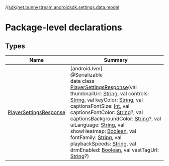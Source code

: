 //[sdk](../../index.md)/[net.bunnystream.androidsdk.settings.data.model](index.md)

# Package-level declarations

## Types

| Name | Summary |
|---|---|
| [PlayerSettingsResponse](-player-settings-response/index.md) | [androidJvm]<br>@Serializable<br>data class [PlayerSettingsResponse](-player-settings-response/index.md)(val thumbnailUrl: [String](https://kotlinlang.org/api/latest/jvm/stdlib/kotlin/-string/index.html), val controls: [String](https://kotlinlang.org/api/latest/jvm/stdlib/kotlin/-string/index.html), val keyColor: [String](https://kotlinlang.org/api/latest/jvm/stdlib/kotlin/-string/index.html), val captionsFontSize: [Int](https://kotlinlang.org/api/latest/jvm/stdlib/kotlin/-int/index.html), val captionsFontColor: [String](https://kotlinlang.org/api/latest/jvm/stdlib/kotlin/-string/index.html)?, val captionsBackgroundColor: [String](https://kotlinlang.org/api/latest/jvm/stdlib/kotlin/-string/index.html)?, val uiLanguage: [String](https://kotlinlang.org/api/latest/jvm/stdlib/kotlin/-string/index.html), val showHeatmap: [Boolean](https://kotlinlang.org/api/latest/jvm/stdlib/kotlin/-boolean/index.html), val fontFamily: [String](https://kotlinlang.org/api/latest/jvm/stdlib/kotlin/-string/index.html), val playbackSpeeds: [String](https://kotlinlang.org/api/latest/jvm/stdlib/kotlin/-string/index.html), val drmEnabled: [Boolean](https://kotlinlang.org/api/latest/jvm/stdlib/kotlin/-boolean/index.html), val vastTagUrl: [String](https://kotlinlang.org/api/latest/jvm/stdlib/kotlin/-string/index.html)?) |
